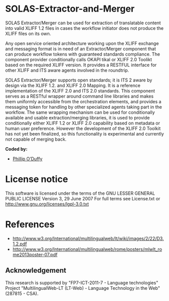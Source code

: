 # SOLAS-Extractor-and-Merger
SOLAS Extractor/Merger can be used for extraction of translatable content into valid XLIFF 1.2 files in cases the workflow initiator does not produce the XLIFF files on its own.

Any open service oriented architecture working upon the XLIFF exchange and messaging format is in need of an Extractor/Merger component that can produce workflow tokens with guaranteed standards compliance. The component provider conditionally calls OKAPI tikal or XLIFF 2.0 Toolikt based on the required XLIFF version. It provides a RESTFUL interface for other XLIFF and ITS aware agents involved in the roundtrip.

SOLAS Extractor/Merger supports open standards; it is ITS 2 aware by design via the XLIFF 1.2. and XLIFF 2.0 Mapping. It is a reference implementation of the XLIFF 2.0 and ITS 2.0 standards. This component serves as a RESTful wrapper around command line libraries and makes them uniformly accessible from the orchestration elements, and provides a messaging token for handling by other specialized agents taking part in the workflow. The same wrapping mechanism can be used for conditionally available and usable extraction/merging libraries, it is used to provide conditionally either XLIFF 1.2 or XLIFF 2.0 capability based on metadata or human user preference. However the development of the XLIFF 2.0 Toolkit has not yet been finalized, so this functionality is experimental and currently not capable of merging back.

**Coded by:**
* [Phillip O’Duffy](https://github.com/PhilipUL)

# License notice
This software is licensed under the terms of the GNU LESSER GENERAL PUBLIC LICENSE Version 3, 29 June 2007 For full terms see License.txt or http://www.gnu.org/licenses/lgpl-3.0.txt

# References

* http://www.w3.org/International/multilingualweb/lt/wiki/images/2/22/D3.1.2.pdf
* http://www.w3.org/International/multilingualweb/rome/posters/mlwlt_rome2013poster-07.pdf

## Acknowledgement
This research is supported by "FP7-ICT-2011-7 - Language technologies" Project "MultilingualWeb-LT (LT-Web) - Language Technology in the Web" (287815 - CSA).
